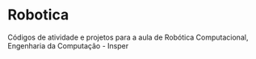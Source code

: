# Robotica

Códigos de atividade e projetos para a aula de Robótica Computacional,
Engenharia da Computação - Insper
